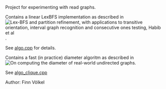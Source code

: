 
Project for experimenting with read graphs.

Contains a linear LexBFS implementation as described in
![Lex-BFS and partition refinement, with applications to transitive orientation, interval graph recognition and consecutive ones testing, Habib et al](http://www.sciencedirect.com/science/article/pii/S0304397597002417).

See [algo.cpp](./SRC/algo.cpp) for details.


Contains a fast (in practice) diameter algoritm as described in
![On computing the diameter of real-world undirected graphs](http://www.sciencedirect.com/science/article/pii/S0304397512008687).

See [algo_clique.cpp](./SRC/algo_clique.cpp)


Author: Finn Völkel
